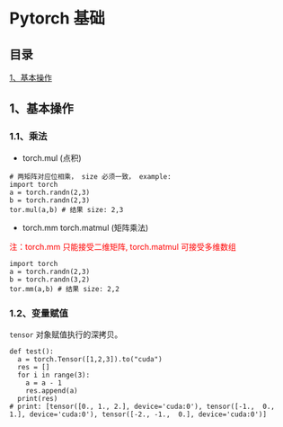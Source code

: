 # Pytorch 基础

## 目录
[1、基本操作](#基本操作)


## <h2 id="基本操作">1、基本操作</h2>

### 1.1、乘法
* torch.mul (点积)
```
# 两矩阵对应位相乘， size 必须一致， example:
import torch
a = torch.randn(2,3)
b = torch.randn(2,3)
tor.mul(a,b) # 结果 size: 2,3
```
* torch.mm torch.matmul (矩阵乘法)

<font color=FF0000>注：torch.mm 只能接受二维矩阵, torch.matmul 可接受多维数组</font>

```
import torch
a = torch.randn(2,3)
b = torch.randn(3,2)
tor.mm(a,b) # 结果 size: 2,2
```

### 1.2、变量赋值

`tensor` 对象赋值执行的深拷贝。

```
def test():
  a = torch.Tensor([1,2,3]).to("cuda")
  res = []
  for i in range(3):
    a = a - 1
    res.append(a)
  print(res)
# print: [tensor([0., 1., 2.], device='cuda:0'), tensor([-1.,  0.,  1.], device='cuda:0'), tensor([-2., -1.,  0.], device='cuda:0')]
```

